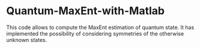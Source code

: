 # Quantum-MaxEnt-with-Matlab
This code allows to compute the MaxEnt estimation of quantum state. It has implemented the possibility of considering symmetries of the otherwise unknown states.
